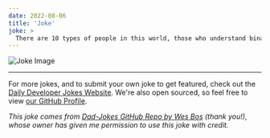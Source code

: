 ```yaml
---
date: 2022-08-06
title: 'Joke'
joke: >
  There are 10 types of people in this world, those who understand binary and those who don't.
---
```



![Joke Image](https://private.xtrp.io/projects/DailyDeveloperJokes/public_image_server/images/5e12593d119ae.png)

---

For more jokes, and to submit your own joke to get featured, check out the [Daily Developer Jokes Website](https://dailydeveloperjokes.github.io/). We're also open sourced, so feel free to view [our GitHub Profile](https://github.com/dailydeveloperjokes).


_This joke comes from [Dad-Jokes GitHub Repo by Wes Bos](https://github.com/wesbos/dad-jokes) (thank you!), whose owner has given me permission to use this joke with credit._

<!--
Joke text:
There are 10 types of people in this world, those who understand binary and those who don't.
 -->



